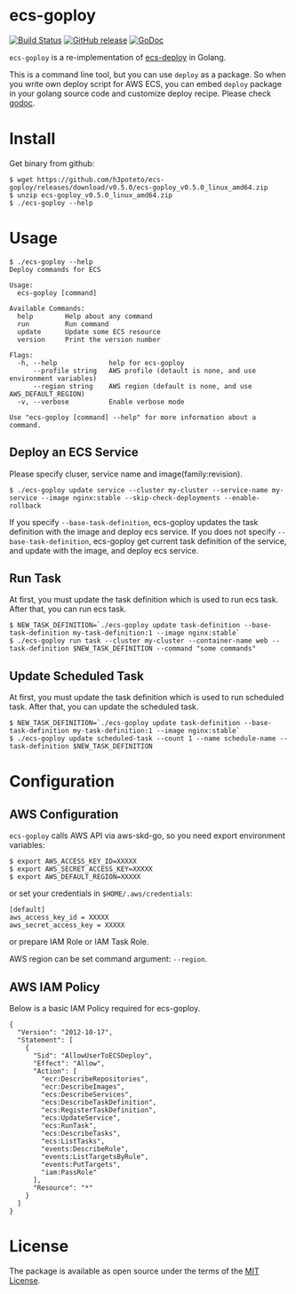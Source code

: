 # ecs-goploy
[![Build Status](https://travis-ci.com/h3poteto/ecs-goploy.svg?branch=master)](https://travis-ci.com/h3poteto/ecs-goploy)
[![GitHub release](http://img.shields.io/github/release/h3poteto/ecs-goploy.svg?style=flat-square)](https://github.com/h3poteto/ecs-goploy/releases)
[![GoDoc](https://godoc.org/github.com/h3poteto/ecs-goploy/deploy?status.svg)](https://godoc.org/github.com/h3poteto/ecs-goploy/deploy)

`ecs-goploy` is a re-implementation of [ecs-deploy](https://github.com/silinternational/ecs-deploy) in Golang.


This is a command line tool, but you can use `deploy` as a package.
So when you write own deploy script for AWS ECS, you can embed `deploy` package in your golang source code and customize deploy recipe.
Please check [godoc](https://godoc.org/github.com/h3poteto/ecs-goploy/deploy).


# Install

Get binary from github:

```
$ wget https://github.com/h3poteto/ecs-goploy/releases/download/v0.5.0/ecs-goploy_v0.5.0_linux_amd64.zip
$ unzip ecs-goploy_v0.5.0_linux_amd64.zip
$ ./ecs-goploy --help
```

# Usage

```
$ ./ecs-goploy --help
Deploy commands for ECS

Usage:
  ecs-goploy [command]

Available Commands:
  help        Help about any command
  run         Run command
  update      Update some ECS resource
  version     Print the version number

Flags:
  -h, --help             help for ecs-goploy
      --profile string   AWS profile (detault is none, and use environment variables)
      --region string    AWS region (default is none, and use AWS_DEFAULT_REGION)
  -v, --verbose          Enable verbose mode

Use "ecs-goploy [command] --help" for more information about a command.
```

## Deploy an ECS Service

Please specify cluser, service name and image(family:revision).

```
$ ./ecs-goploy update service --cluster my-cluster --service-name my-service --image nginx:stable --skip-check-deployments --enable-rollback
```

If you specify `--base-task-definition`, ecs-goploy updates the task definition with the image and deploy ecs service.
If you does not specify `--base-task-definition`, ecs-goploy get current task definition of the service, and update with the image, and deploy ecs service.

## Run Task

At first, you must update the task definition which is used to run ecs task.
After that, you can run ecs task.

```
$ NEW_TASK_DEFINITION=`./ecs-goploy update task-definition --base-task-definition my-task-definition:1 --image nginx:stable`
$ ./ecs-goploy run task --cluster my-cluster --container-name web --task-definition $NEW_TASK_DEFINITION --command "some commands"
```

## Update Scheduled Task

At first, you must update the task definition which is used to run scheduled task.
After that, you can update the scheduled task.

```
$ NEW_TASK_DEFINITION=`./ecs-goploy update task-definition --base-task-definition my-task-definition:1 --image nginx:stable`
$ ./ecs-goploy update scheduled-task --count 1 --name schedule-name --task-definition $NEW_TASK_DEFINITION
```

# Configuration
## AWS Configuration

`ecs-goploy` calls AWS API via aws-skd-go, so you need export environment variables:

```
$ export AWS_ACCESS_KEY_ID=XXXXX
$ export AWS_SECRET_ACCESS_KEY=XXXXX
$ export AWS_DEFAULT_REGION=XXXXX
```

or set your credentials in `$HOME/.aws/credentials`:

```
[default]
aws_access_key_id = XXXXX
aws_secret_access_key = XXXXX
```

or prepare IAM Role or IAM Task Role.

AWS region can be set command argument: `--region`.

## AWS IAM Policy

Below is a basic IAM Policy required for ecs-goploy.

```
{
  "Version": "2012-10-17",
  "Statement": [
    {
      "Sid": "AllowUserToECSDeploy",
      "Effect": "Allow",
      "Action": [
        "ecr:DescribeRepositories",
        "ecr:DescribeImages",
        "ecs:DescribeServices",
        "ecs:DescribeTaskDefinition",
        "ecs:RegisterTaskDefinition",
        "ecs:UpdateService",
        "ecs:RunTask",
        "ecs:DescribeTasks",
        "ecs:ListTasks",
        "events:DescribeRule",
        "events:ListTargetsByRule",
        "events:PutTargets",
        "iam:PassRole"
      ],
      "Resource": "*"
    }
  ]
}
```

# License

The package is available as open source under the terms of the [MIT License](https://opensource.org/licenses/MIT).
